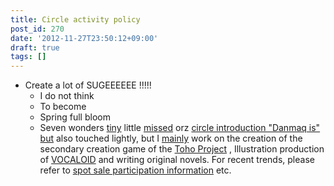 ```yaml
---
title: Circle activity policy
post_id: 270
date: '2012-11-27T23:50:12+09:00'
draft: true
tags: []
---
```


*   Create a lot of SUGEEEEEE !!!!!
    *   I do not think
    *   To become
    *   Spring full bloom
    *   Seven wonders [tiny](/?p=263) little [missed](/?p=263) orz [circle introduction "Danmaq is" but](/?p=263) also touched lightly, but I [mainly](/?p=263) work on the creation of the secondary creation game of the [Toho Project](http://www16.big.or.jp/~zun/html/game.html) , Illustration production of [VOCALOID](http://www.vocaloid.com/) and writing original novels. For recent trends, please refer to [spot sale participation information](/?cat=15) etc.
